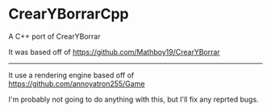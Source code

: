 CrearYBorrarCpp
===============

A C++ port of CrearYBorrar

It was based off of https://github.com/Mathboy19/CrearYBorrar

-----------

It use a rendering engine based off of https://github.com/annoyatron255/Game

I'm probably not going to do anything with this, but I'll fix any reprted bugs.
